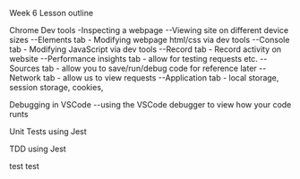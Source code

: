 Week 6 Lesson outline

Chrome Dev tools
-Inspecting a webpage
--Viewing site on different device sizes
--Elements tab - Modifying webpage html/css via dev tools
--Console tab - Modifying JavaScript via dev tools
--Record tab - Record activity on website
--Performance insights tab - allow for testing requests etc.
--Sources tab - allow you to save/run/debug code for reference later
--Network tab - allow us to view requests
--Application tab - local storage, session storage, cookies,

Debugging in VSCode
--using the VSCode debugger to view how your code runts

Unit Tests using Jest

TDD using Jest

test
test
